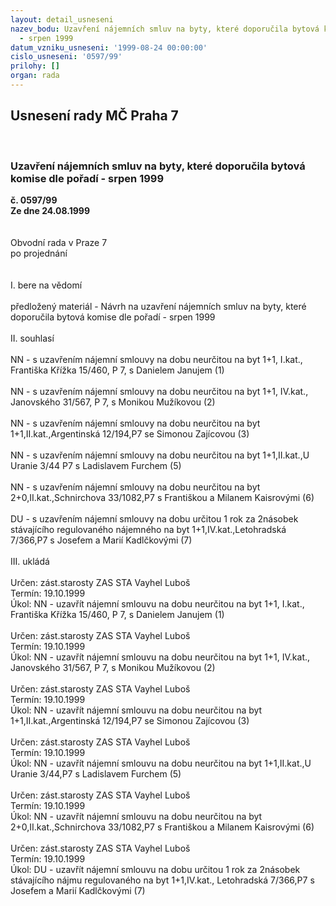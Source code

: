```yaml
---
layout: detail_usneseni
nazev_bodu: Uzavření nájemních smluv na byty, které doporučila bytová komise dle pořadí
  - srpen 1999
datum_vzniku_usneseni: '1999-08-24 00:00:00'
cislo_usneseni: '0597/99'
prilohy: []
organ: rada
---
```

<div id="ucUsn_pList" class="usn">
	<span><h2>Usnesení rady MČ Praha 7 </h2>
<br></span><div class="standBody">
<span><h3>Uzavření nájemních smluv na byty, které doporučila bytová komise dle pořadí - srpen 1999</h3></span><div class="center">
		<strong>č. 0597/99</strong><br>
	</div>
<div class="center">
		<strong>Ze dne 24.08.1999</strong><br><br>
	</div>
<br>Obvodní rada v Praze 7<br>po projednání<br><br><br>I.	bere na vědomí<br><br> předložený materiál - Návrh na uzavření nájemních smluv na byty, které doporučila bytová komise dle pořadí - srpen 1999<br><br>II.	souhlasí <br><br>NN - s uzavřením nájemní smlouvy na dobu neurčitou na byt 1+1, I.kat., Františka Křížka 15/460, P 7, s Danielem Janujem  (1)<br><br>NN - s uzavřením nájemní smlouvy na dobu neurčitou na byt 1+1, IV.kat., Janovského 31/567, P 7, s Monikou Mužíkovou (2)<br><br>NN - s uzavřením nájemní smlouvy na dobu neurčitou na byt  1+1,II.kat.,Argentinská 12/194,P7 se Simonou Zajícovou (3)<br><br>NN - s uzavřením nájemní smlouvy na dobu neurčitou na byt  1+1,II.kat.,U Uranie 3/44 P7 s Ladislavem Furchem (5)<br><br>NN - s uzavřením nájemní smlouvy na dobu neurčitou na byt  2+0,II.kat.,Schnirchova 33/1082,P7 s Františkou a Milanem Kaisrovými (6)<br><br>DU - s uzavřením nájemní smlouvy na dobu určitou  1 rok za 2násobek  stávajícího regulovaného nájemného na byt 1+1,IV.kat.,Letohradská 7/366,P7 s Josefem a Marií Kadlčkovými (7)<br><br>III.	ukládá <br><br> Určen:	zást.starosty	ZAS STA Vayhel Luboš<br>Termín: 19.10.1999<br>Úkol:	NN - uzavřít nájemní smlouvu na dobu neurčitou na byt 1+1, I.kat., Františka Křížka 15/460, P 7, s Danielem Janujem  (1)<br> <br> Určen:	zást.starosty	ZAS STA Vayhel Luboš<br>Termín: 19.10.1999<br>Úkol:	NN - uzavřít nájemní smlouvu na dobu neurčitou na byt 1+1, IV.kat., Janovského 31/567, P 7, s Monikou Mužíkovou  (2) <br> <br> Určen:	zást.starosty	ZAS STA Vayhel Luboš<br>Termín: 19.10.1999<br>Úkol:	NN - uzavřít nájemní smlouvu na dobu neurčitou na byt 1+1,II.kat.,Argentinská 12/194,P7 se Simonou Zajícovou (3)<br> <br> Určen:	zást.starosty	ZAS STA Vayhel Luboš<br>Termín: 19.10.1999<br>Úkol:	NN - uzavřít nájemní smlouvu na dobu neurčitou na byt 1+1,II.kat.,U Uranie 3/44,P7 s Ladislavem Furchem (5)<br> <br> Určen:	zást.starosty	ZAS STA Vayhel Luboš<br>Termín: 19.10.1999<br>Úkol:	NN - uzavřít nájemní smlouvu na dobu neurčitou na byt 2+0,II.kat.,Schnirchova 33/1082,P7 s Františkou a Milanem Kaisrovými (6)<br> <br> Určen:	zást.starosty	ZAS STA Vayhel Luboš<br>Termín: 19.10.1999<br>Úkol:	DU - uzavřít nájemní smlouvu na dobu určitou 1 rok za 2násobek stávajícího nájmu regulovaného  na byt 1+1,IV.kat., Letohradská 7/366,P7 s Josefem a Marií Kadlčkovými (7)<br>
</div>
</div>